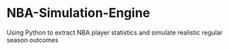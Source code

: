 # NBA-Simulation-Engine
Using Python to extract NBA player statistics and simulate realistic regular season outcomes
